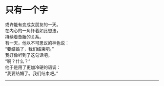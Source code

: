 # 只有一个字

或许能有变成女朋友的一天。\
在内心的一角怀着如此想法，\
持续着备胎的关系。\
有一天，他以不可思议的神色说：\
“要结婚了，我们结束吧。”\
我好像听到了这句话吧。\
“啊？什么？”\
他于是用了更加冷硬的语调：\
“我要结婚了。我们结束吧。”

---
